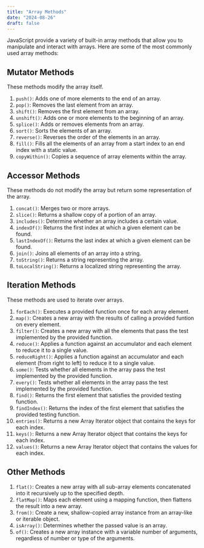 ```yaml
---
title: "Array Methods"
date: "2024-08-26"
draft: false
---
```


JavaScript provide a variety of built-in array methods that allow you to manipulate and interact with arrays. Here are some of the most commonly used array methods:

## Mutator Methods

These methods modify the array itself.

1. `push()`: Adds one of more elements to the end of an array.
2. `pop()`: Removes the last element from an array.
3. `shift()`: Removes the first element from an array.
4. `unshift()`: Adds one or more elements to the beginning of an array.
5. `splice()`: Adds or removes elements from an array.
6. `sort()`: Sorts the elements of an array.
7. `reverse()`: Reverses the order of the elements in an array.
8. `fill()`: Fills all the elements of an array from a start index to an end index with a static value.
9. `copyWithin()`: Copies a sequence of array elements within the array.

## Accessor Methods

These methods do not modify the array but return some representation of the array.

1. `concat()`: Merges two or more arrays.
2. `slice()`: Returns a shallow copy of a portion of an array.
3. `includes()`: Determine whether an array includes a certain value.
4. `indexOf()`: Returns the first index at which a given element can be found.
5. `lastIndexOf()`: Returns the last index at which a given element can be found.
6. `join()`: Joins all elements of an array into a string.
7. `toString()`: Returns a string representing the array.
8. `toLocalString()`: Returns a localized string representing the array.

## Iteration Methods

These methods are used to iterate over arrays.

1. `forEach()`: Executes a provided function once for each array element.
2. `map()`: Creates a new array with the results of calling a provided funtion on every element.
3. `filter()`: Creates a new array with all the elements that pass the test implemented by the provided function.
4. `reduce()`: Applies a function against an accumulator and each element to reduce it to a single value.
5. `reduceRight()`: Applies a function against an accumulator and each element (from right to left) to reduce it to a single value.
6. `some()`: Tests whether all elements in the array pass the test implemented by the provided function.
7. `every()`: Tests whether all elements in the array pass the test implemented by the provided function.
8. `find()`: Returns the first element that satisfies the provided testing function.
9. `findIndex()`: Returns the index of the first element that satisfies the provided testing function.
10. `entries()`: Returns a new Array Iterator object that contains the keys for each index.
11. `keys()`: Returns a new Array Iterator object that contains the keys for each index.
12. `values()`: Returns a new Array Iterator object that contains the values for each index.

## Other Methods

1. `flat()`: Creates a new array with all sub-array elements concatenated into it recursively up to the specified depth.
2. `flatMap()`: Maps each element using a mapping function, then flattens the result into a new array.
3. `from()`: Create a new, shallow-copied array instance from an array-like or iterable object.
4. `isArray()`: Determines whether the passed value is an array.
5. `of()`: Creates a new array instance with a variable number of arguments, regardless of number or type of the arguments.
